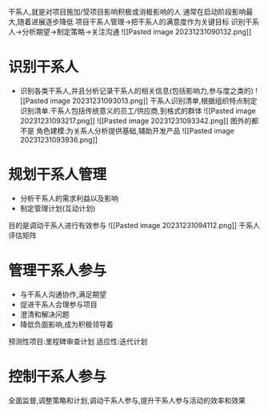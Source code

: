 干系人,就是对项目施加/受项目影响积极或消极影响的人
通常在启动阶段影响最大,随着进展逐步降低
项目干系人管理->把干系人的满意度作为关键目标
识别干系人->分析期望->制定策略->关注沟通
![[Pasted image 20231231090132.png]]
# 识别干系人
- 识别各类干系人,并且分析记录干系人的相关信息(包括影响力,参与度之类的)
![[Pasted image 20231231093013.png]]
干系人识别清单,根据组织特点制定识别清单.干系人包括传统意义的员工/供应商,到格式的群体
![[Pasted image 20231231093217.png]]
![[Pasted image 20231231093342.png]]
图外的都不是
角色建模:为关系人分析提供基础,辅助开发产品
![[Pasted image 20231231093936.png]]
# 规划干系人管理
- 分析干系人的需求利益以及影响
- 制定管理计划(互动计划)

目的是调动干系人进行有效参与
![[Pasted image 20231231094112.png]]
干系人评估矩阵

 # 管理干系人参与
- 与干系人沟通协作,满足期望
- 促进干系人合理参与项目
- 澄清和解决问题
- 降低负面影响,成为积极领导着

预测性项目:里程碑审查计划
适应性:迭代计划

# 控制干系人参与
全面监督,调整策略和计划,调动干系人参与,提升干系人参与活动的效率和效果

